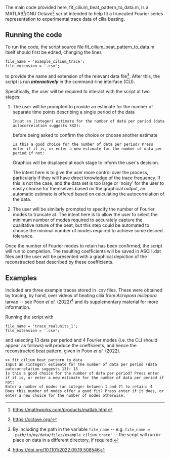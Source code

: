 The main code provided here, fit_cilium_beat_pattern_to_data.m, is a MATLAB[^matlab]/GNU Octave[^octave] script intended to help fit a truncated Fourier series representation to experimental trace data of cilia beating.

## Running the code

To run the code, the script source file fit_cilium_beat_pattern_to_data.m itself should first be edited, changing the lines
```
file_name = 'example_cilium_trace';
file_extension = '.csv';
```
to provide the name and extension of the relevant data file[^file_path]. After this, the script is run ***interactively*** in the command-line interface (CLI).

Specifically, the user will be required to interact with the script at two stages:
1. The user will be prompted to provide an estimate for the number of separate time points describing a single period of the data

   ```
   Input an (integer) estimate for the number of data per period (data autocorrelation suggests XXX):
   ```
   
   before being asked to confirm the choice or choose another estimate
   
   ```
   Is this a good choice for the number of data per period? Press enter if it is, or enter a new estimate for the number of data per period if not: 
   ```
   
   Graphics will be displayed at each stage to inform the user's decision.
   
   The intent here is to give the user more control over the process, particularly if they will have direct knowledge of the trace frequency. If this is not the case, and the data set is too large or 'noisy' for the user to easily choose for themselves based on the graphical output, an automatic estimate is offered based on calculating the autocorrelation of the data.
   
2. The user will be similarly prompted to specify the number of Fourier modes to truncate at. The intent here is to allow the user to select the minimum number of modes required to accurately capture the qualitative nature of the beat, but this step could be automated to choose the minimal number of modes required to achieve some desired tolerance.

Once the number of Fourier modes to retain has been confirmed, the script will run to completion. The resulting coefficients will be saved in ASCII .dat files and the user will be presented with a graphical depiction of the reconstructed beat described by these coefficients.

## Examples

Included are three example traces stored in .csv files. These were obtained by tracing, by hand, over videos of beating cilia from _Acropora millepora_ larvae -- see Poon _et al._ (2022)[^paper_link] and its supplementary material for more information.

Running the script with
```
file_name = 'trace_realunits_1';
file_extension = '.csv';
```
and selecting 13 data per period and 4 Fourier modes (i.e. the CLI should appear as follows) will produce the coefficients, and hence the reconstructed beat pattern, given in Poon _et al._ (2022).
```
>> fit_cilium_beat_pattern_to_data
Input an (integer) estimate for the number of data per period (data autocorrelation suggests 13): 13
Is this a good choice for the number of data per period? Press enter if it is, or enter a new estimate for the number of data per period if not: 
Enter a number of modes (an integer between 1 and 7) to retain: 4
Does this number of modes offer a good fit? Press enter if it does, or enter a new choice for the number of modes otherwise: 
```

[^file_path]: By including the path in the variable `file_name` -- e.g. `file_name = 'path/to/my/data/files/example_cilium_trace'` -- the script will run in-place on data in a different directory, if required.

[^matlab]: https://mathworks.com/products/matlab.html

[^octave]: https://octave.org/

[^paper_link]: https://doi.org/10.1101/2022.09.19.508546
